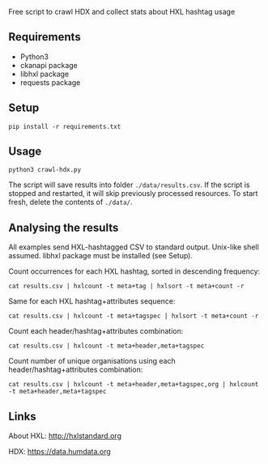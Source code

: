 Free script to crawl HDX and collect stats about HXL hashtag usage

## Requirements

- Python3
- ckanapi package
- libhxl package
- requests package

## Setup

    pip install -r requirements.txt

## Usage

    python3 crawl-hdx.py 

The script will save results into folder `./data/results.csv`. If the script is stopped and restarted, it will skip
previously processed resources. To start fresh, delete the contents of `./data/`.

## Analysing the results

All examples send HXL-hashtagged CSV to standard output. Unix-like shell assumed. libhxl package must be installed (see Setup).

Count occurrences for each HXL hashtag, sorted in descending frequency:

    cat results.csv | hxlcount -t meta+tag | hxlsort -t meta+count -r

Same for each HXL hashtag+attributes sequence:

    cat results.csv | hxlcount -t meta+tagspec | hxlsort -t meta+count -r

Count each header/hashtag+attributes combination:

    cat results.csv | hxlcount -t meta+header,meta+tagspec

Count number of unique organisations using each header/hashtag+attributes combination:

    cat results.csv | hxlcount -t meta+header,meta+tagspec,org | hxlcount -t meta+header,meta+tagspec

## Links

About HXL: http://hxlstandard.org

HDX: https://data.humdata.org

